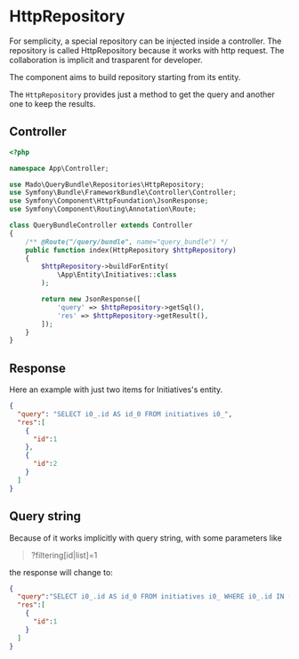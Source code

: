 # HttpRepository

For semplicity, a special repository can be injected inside a controller. The
repository is called HttpRepository because it works with http request. The
collaboration is implicit and trasparent for developer.

The component aims to build repository starting from its entity.

The `HttpRepository` provides just a method to get the query and another one to
keep the results.

## Controller

```php
<?php

namespace App\Controller;

use Mado\QueryBundle\Repositories\HttpRepository;
use Symfony\Bundle\FrameworkBundle\Controller\Controller;
use Symfony\Component\HttpFoundation\JsonResponse;
use Symfony\Component\Routing\Annotation\Route;

class QueryBundleController extends Controller
{
    /** @Route("/query/bundle", name="query_bundle") */
    public function index(HttpRepository $httpRepository)
    {
        $httpRepository->buildForEntity(
            \App\Entity\Initiatives::class
        );

        return new JsonResponse([
            'query' => $httpRepository->getSql(),
            'res' => $httpRepository->getResult(),
        ]);
    }
}
```

## Response

Here an example with just two items for Initiatives's entity.

```json
{
  "query": "SELECT i0_.id AS id_0 FROM initiatives i0_",
  "res":[
    {
      "id":1
    },
    {
      "id":2
    }
  ]
}
```

## Query string

Because of it works implicitly with query string, with some parameters like

> ?filtering[id|list]=1

the response will change to:

```json
{
  "query":"SELECT i0_.id AS id_0 FROM initiatives i0_ WHERE i0_.id IN (?)",
  "res":[
    {
      "id":1
    }
  ]
}
```

